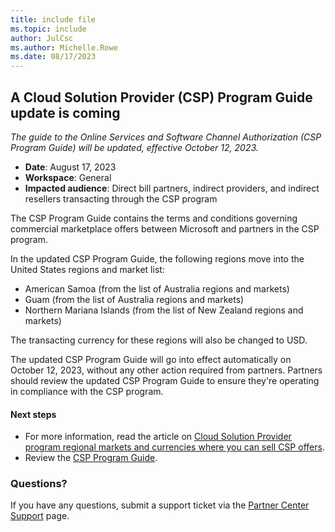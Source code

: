 ```yaml
---
title: include file
ms.topic: include
author: JulCsc
ms.author: Michelle.Rowe
ms.date: 08/17/2023
---
```


## A Cloud Solution Provider (CSP) Program Guide update is coming

*The guide to the Online Services and Software Channel Authorization (CSP Program Guide) will be updated, effective October 12, 2023.*

- **Date**: August 17, 2023
- **Workspace**: General
- **Impacted audience**: Direct bill partners, indirect providers, and indirect resellers transacting through the CSP program

The CSP Program Guide contains the terms and conditions governing commercial marketplace offers between Microsoft and partners in the CSP program.

In the updated CSP Program Guide, the following regions move into the United States regions and market list:

- American Samoa (from the list of Australia regions and markets)
- Guam (from the list of Australia regions and markets)
- Northern Mariana Islands (from the list of New Zealand regions and markets)

The transacting currency for these regions will also be changed to USD.

The updated CSP Program Guide will go into effect automatically on October 12, 2023, without any other action required from partners. Partners should review the updated CSP Program Guide to ensure they're operating in compliance with the CSP program.

#### Next steps

- For more information, read the article on [Cloud Solution Provider program regional markets and currencies where you can sell CSP offers](../../../regional-authorization-overview.md).
- Review the [CSP Program Guide](https://go.microsoft.com/fwlink/p/?LinkId=617100).

### Questions?

If you have any questions, submit a support ticket via the [Partner Center Support](https://partner.microsoft.com/support/?stage=1) page.
